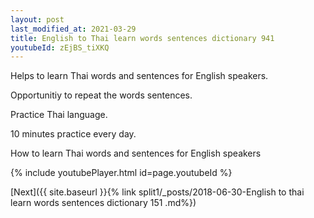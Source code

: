 ```yaml
---
layout: post
last_modified_at: 2021-03-29
title: English to Thai learn words sentences dictionary 941 
youtubeId: zEjBS_tiXKQ
---
```

 
 
Helps to learn Thai words and sentences for English speakers.

Opportunitiy to repeat the words sentences. 

Practice Thai language. 
 
10 minutes practice every day. 
 
How to learn Thai words and sentences for English speakers 
 
{% include youtubePlayer.html id=page.youtubeId %}
 
 
[Next]({{ site.baseurl }}{% link  split1/_posts/2018-06-30-English to thai learn words sentences dictionary 151 .md%})
 
